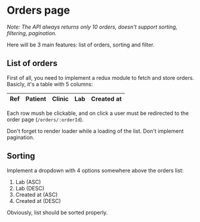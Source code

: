 # Orders page

*Note: The API always returns only 10 orders, doesn't support sorting, filtering, pagination.*

Here will be 3 main features: list of orders, sorting and filter.

## List of orders

First of all, you need to implement a redux module to fetch and store orders.
Basicly, it's a table with 5 columns:

Ref | Patient | Clinic | Lab | Created at
--- | ------- | ------ | --- | ----------

Each row mush be clickable, and on click a user must be redirected to the order page (`/orders/:orderId`).

Don't forget to render loader while a loading of the list. Don't implement pagination.

## Sorting

Implement a dropdown with 4 options somewhere above the orders list:

1. Lab (ASC)
2. Lab (DESC)
3. Created at (ASC)
4. Created at (DESC)

Obviously, list should be sorted properly.
